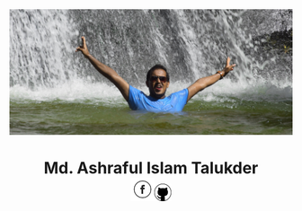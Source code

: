 <img src="images/resized.jpg">
<h1 align = "center">Md. Ashraful Islam Talukder<br><a href = "https://www.facebook.com/ash.talukder/"><img src = "images/facebook.png" width = "42px"></a><a href = "https://github.com/ashraful-talukder"><img src = "images/github.png" width = "30px"></a></h1>


<!--
**ashraful-talukder/ashraful-talukder** is a ✨ _special_ ✨ repository because its `README.md` (this file) appears on your GitHub profile.

Here are some ideas to get you started:

- 🔭 I’m currently working on ...
- 🌱 I’m currently learning ... Spring
- 👯 I’m looking to collaborate on ...
- 🤔 I’m looking for help with ...
- 💬 Ask me about ... anything
- 📫 How to reach me: ... show
- 😄 Pronouns: ...
- ⚡ Fun fact: ...
-->
